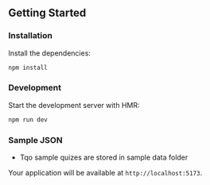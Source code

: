 
## Getting Started

### Installation

Install the dependencies:

```bash
npm install
```

### Development

Start the development server with HMR:

```bash
npm run dev
```

### Sample JSON
 - Tqo sample quizes are stored in sample data folder

Your application will be available at `http://localhost:5173`.

